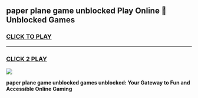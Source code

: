 
## paper plane game unblocked Play Online 👋 Unblocked Games
<h3>
<a href="https://premium.freeplayer.one?title=paper_plane_game_unblocked&ref=19F">CLICK TO PLAY</a></h3>
<hr>

<h3>
<a href="https://premium.freeplayer.one?title=paper_plane_game_unblocked&ref=19F">CLICK 2 PLAY</a>
  
</h3>

<a href="https://premium.freeplayer.one?title=paper_plane_game_unblocked&ref=19F"><img src="https://clearcache.store/games.png"></a>


**paper plane game unblocked games unblocked: Your Gateway to Fun and Accessible Online Gaming**
